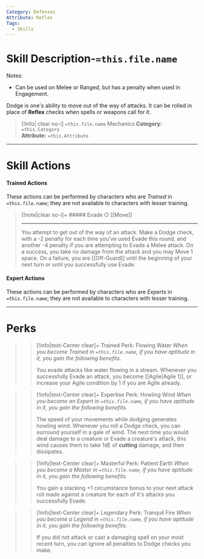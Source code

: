 ```yaml
---
Category: Defenses
Attribute: Reflex
Tags:
  - Skills
---
```

# Skill Description-`=this.file.name`
Notes:
- Can be used on Melee or Ranged, but has a penalty when used in Engagement. 

Dodge is one's ability to move out of the way of attacks. It can be rolled in place of **Reflex** checks when spells or weapons call for it.
>[!info| clear no-i] `=this.file.name` Mechanics
>**Category:** `=this.Category`   
>**Attribute:** `=this.Attribute`
---
# Skill Actions
#### Trained Actions
These actions can be performed by characters who are *Trained* in `=this.file.name`; they are not available to characters with lesser training.
> [!note|clear no-i]+ ##### Evade ○
> [[Move]]
>- - -
> You attempt to get out of the way of an attack. Make a Dodge check, with a -2 penalty for each time you've used Evade this round, and another -4 penalty if you are attempting to Evade a Melee attack. On a success, you take no damage from the attack and you may Move 1 space. On a failure, you are [[Off-Guard]] until the beginning of your next turn or until you successfully use Evade.

#### Expert Actions
These actions can be performed by characters who are *Experts* in `=this.file.name`; they are not available to characters with lesser training.
- - -
# Perks
>> [!info|text-Center clear]+ Trained Perk: Flowing Water 
>> *When you become Trained in `=this.file.name`, if you have aptitude in it, you gain the following benefits.*
>> 
>> You evade attacks like water flowing in a stream. Whenever you successfully Evade an attack, you become [[Agile\|Agile 1]], or increase your Agile condition by 1 if you are Agile already.

>> [!info|text-Center clear]+ Expertise Perk: Howling Wind
>> *When you become an Expert in `=this.file.name`, if you have aptitude in it, you gain the following benefits.*
>> 
>> The speed of your movements while dodging generates howling wind. Whenever you roll a Dodge check, you can surround yourself in a gale of wind. The next time you would deal damage to a creature or Evade a creature's attack, this wind causes them to take 1dE of **cutting** damage, and then dissipates. 

>> [!info|text-Center clear]+ Masterful Perk: Patient Earth
>> *When you become a Master in `=this.file.name`, if you have aptitude in it, you gain the following benefits.*
>> 
>>  You gain a stacking +1 circumstance bonus to your next attack roll made against a creature for each of it's attacks you successfully Evade.

>> [!info|text-Center clear]+ Legendary Perk: Tranquil Fire
>> *When you become a Legend in `=this.file.name`, if you have aptitude in it, you gain the following benefits.*
>> 
>> If you did not attack or cast a damaging spell on your most recent turn, you can ignore all penalties to Dodge checks you make.